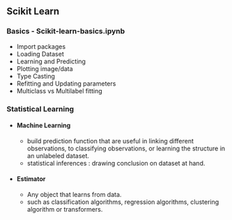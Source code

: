 ## Scikit Learn
### Basics - Scikit-learn-basics.ipynb
- Import packages
- Loading Dataset
- Learning and Predicting
- Plotting image/data
- Type Casting
- Refitting and Updating parameters
- Multiclass vs Multilabel fitting

### Statistical Learning
- #### Machine Learning 
  - build prediction function that are useful in linking different observations, to classifying observations, or learning the structure in an unlabeled dataset.
  - statistical inferences : drawing conclusion on dataset at hand.
- #### Estimator
  - Any object that learns from data.
  - such as classification algorithms, regression algorithms, clustering algorithm or transformers.
